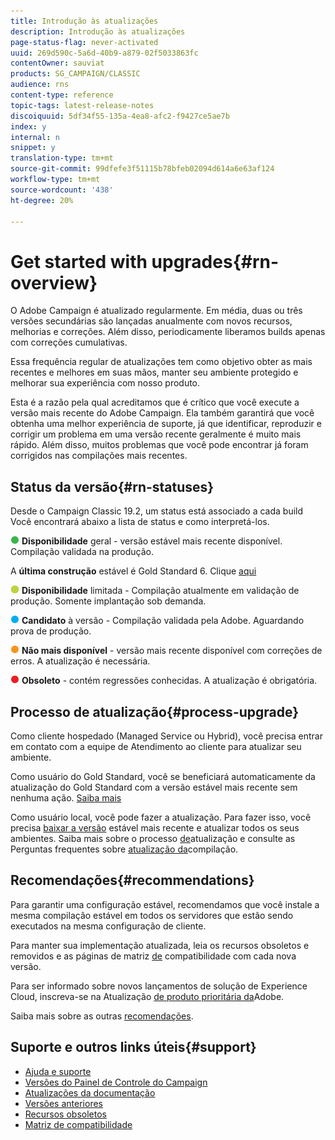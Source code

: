 ```yaml
---
title: Introdução às atualizações
description: Introdução às atualizações
page-status-flag: never-activated
uuid: 269d590c-5a6d-40b9-a879-02f5033863fc
contentOwner: sauviat
products: SG_CAMPAIGN/CLASSIC
audience: rns
content-type: reference
topic-tags: latest-release-notes
discoiquuid: 5df34f55-135a-4ea8-afc2-f9427ce5ae7b
index: y
internal: n
snippet: y
translation-type: tm+mt
source-git-commit: 99dfefe3f51115b78bfeb02094d614a6e63af124
workflow-type: tm+mt
source-wordcount: '438'
ht-degree: 20%

---
```



# Get started with upgrades{#rn-overview}

O Adobe Campaign é atualizado regularmente. Em média, duas ou três versões secundárias são lançadas anualmente com novos recursos, melhorias e correções. Além disso, periodicamente liberamos builds apenas com correções cumulativas.

Essa frequência regular de atualizações tem como objetivo obter as mais recentes e melhores em suas mãos, manter seu ambiente protegido e melhorar sua experiência com nosso produto.

Esta é a razão pela qual acreditamos que é crítico que você execute a versão mais recente do Adobe Campaign. Ela também garantirá que você obtenha uma melhor experiência de suporte, já que identificar, reproduzir e corrigir um problema em uma versão recente geralmente é muito mais rápido. Além disso, muitos problemas que você pode encontrar já foram corrigidos nas compilações mais recentes.

## Status da versão{#rn-statuses}

Desde o Campaign Classic 19.2, um status está associado a cada build Você encontrará abaixo a lista de status e como interpretá-los.

![](assets/do-not-localize/green3.png) **Disponibilidade** geral - versão estável mais recente disponível. Compilação validada na produção.

A **última construção** estável é Gold Standard 6. Clique [aqui](../../rn/using/gold-standard.md)

![](assets/do-not-localize/limited.png) **Disponibilidade** limitada - Compilação atualmente em validação de produção. Somente implantação sob demanda.

![](assets/do-not-localize/blue3.png) **Candidato** à versão - Compilação validada pela Adobe. Aguardando prova de produção.

![](assets/do-not-localize/orange3.png) **Não mais disponível** - versão mais recente disponível com correções de erros. A atualização é necessária.

![](assets/do-not-localize/red3.png) **Obsoleto** - contém regressões conhecidas. A atualização é obrigatória.

## Processo de atualização{#process-upgrade}

Como cliente hospedado (Managed Service ou Hybrid), você precisa entrar em contato com a equipe de Atendimento ao cliente para atualizar seu ambiente.

Como usuário do Gold Standard, você se beneficiará automaticamente da atualização do Gold Standard com a versão estável mais recente sem nenhuma ação. [Saiba mais](https://helpx.adobe.com/br/campaign/kb/gold-standard.html)

Como usuário local, você pode fazer a atualização. Para fazer isso, você precisa [baixar a versão](https://experience.adobe.com/#/downloads/content/software-distribution/br/campaign.html) estável mais recente e atualizar todos os seus ambientes. Saiba mais sobre o processo [de](https://helpx.adobe.com/br/campaign/kb/acc-build-upgrade.html)atualização e consulte as Perguntas frequentes sobre [atualização da](https://helpx.adobe.com/br/campaign/kb/build-upgrade-faq.html)compilação.

## Recomendações{#recommendations}

Para garantir uma configuração estável, recomendamos que você instale a mesma compilação estável em todos os servidores que estão sendo executados na mesma configuração de cliente.

Para manter sua implementação atualizada, leia os recursos [](../../rn/using/deprecated-features.md) obsoletos e removidos e as páginas de matriz [de](../../rn/using/compatibility-matrix.md) compatibilidade com cada nova versão.

Para ser informado sobre novos lançamentos de solução de Experience Cloud, inscreva-se na Atualização [de produto prioritária da](https://www.adobe.com/subscription/priority-product-update.html)Adobe.

Saiba mais sobre as outras [recomendações](https://helpx.adobe.com/campaign/kb/acc-build-upgrade.html#Recommendations).

## Suporte e outros links úteis{#support}

* [Ajuda e suporte](https://helpx.adobe.com/campaign/kb/ac-support.html#acc-support)
* [Versões do Painel de Controle do Campaign](https://docs.adobe.com/content/help/pt-BR/control-panel/using/release-notes.html)
* [Atualizações da documentação](../../rn/using/documentation-updates.md)
* [Versões anteriores](../../rn/using/release--20-1.md)
* [Recursos obsoletos](../../rn/using/deprecated-features.md)
* [Matriz de compatibilidade](../../rn/using/compatibility-matrix.md)

